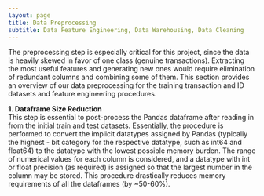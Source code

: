 ```yaml
---
layout: page
title: Data Preprocessing
subtitle: Data Feature Engineering, Data Warehousing, Data Cleaning
---
```


The preprocessing step is especially critical for this project, since the data is heavily skewed in favor of one class (genuine transactions). Extracting the most useful features and generating new ones would require elimination of redundant columns and combining some of them. This section provides an overview of our data preprocessing for the training transaction and ID datasets and feature engineering procedures.  

**1. Dataframe Size Reduction**  
This step is essential to post-process the Pandas dataframe after reading in from the initial train and test datasets. Essentially, the procedure is performed to convert the implicit datatypes assigned by Pandas (typically the highest - bit category for the respective datatype, such as int64 and float64) to the datatype with the lowest possible memory burden. The range of numerical values for each column is considered, and a datatype with int or float precision (as required) is assigned so that the largest number in the column may be stored. This procedure drastically reduces memory requirements of all the dataframes (by ~50-60%).

